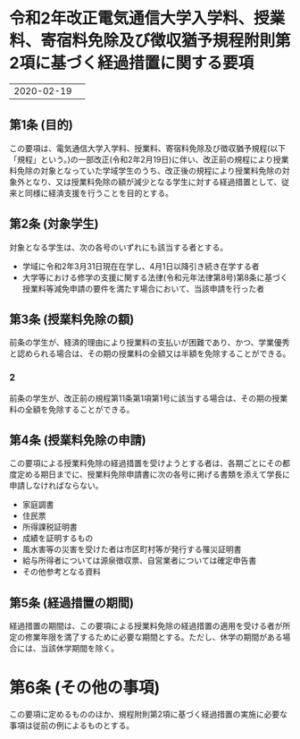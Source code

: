 # 令和2年改正電気通信大学入学料、授業料、寄宿料免除及び徴収猶予規程附則第2項に基づく経過措置に関する要項

|||
|-|-|
|2020-02-19||

## 第1条 (目的)
この要項は、電気通信大学入学料、授業料、寄宿料免除及び徴収猶予規程(以下「規程」という。)の一部改正(令和2年2月19日)に伴い、改正前の規程により授業料免除の対象となっていた学域学生のうち、改正後の規程により授業料免除の対象外となり、又は授業料免除の額が減少となる学生に対する経過措置として、従来と同様に経済支援を行うことを目的とする。


## 第2条 (対象学生)
対象となる学生は、次の各号のいずれにも該当する者とする。

- 学域に令和2年3月31日現在在学し、4月1日以降引き続き在学する者
- 大学等における修学の支援に関する法律(令和元年法律第8号)第8条に基づく授業料等減免申請の要件を満たす場合において、当該申請を行った者

## 第3条 (授業料免除の額)
前条の学生が、経済的理由により授業料の支払いが困難であり、かつ、学業優秀と認められる場合は、その期の授業料の全額又は半額を免除することができる。

### 2
前条の学生が、改正前の規程第11条第1項第1号に該当する場合は、その期の授業料の全額を免除することができる。

## 第4条 (授業料免除の申請)
この要項による授業料免除の経過措置を受けようとする者は、各期ごとにその都度定める期日までに、授業料免除申請書に次の各号に掲げる書類を添えて学長に申請しなければならない。

- 家庭調書
- 住民票
- 所得課税証明書
- 成績を証明するもの
- 風水害等の災害を受けた者は市区町村等が発行する罹災証明書
- 給与所得者については源泉徴収票、自営業者については確定申告書
- その他参考となる資料

## 第5条 (経過措置の期間)
経過措置の期間は、この要項による授業料免除の経過措置の適用を受ける者が所定の修業年限を満了するために必要な期間とする。ただし、休学の期間がある場合には、当該休学期間を除く。

# 第6条 (その他の事項)
この要項に定めるもののほか、規程附則第2項に基づく経過措置の実施に必要な事項は従前の例によるものとする。
